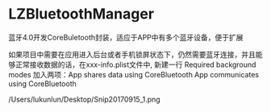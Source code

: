 # LZBluetoothManager
蓝牙4.0开发CoreBuletooth封装，适应于APP中有多个蓝牙设备，便于扩展

如果项目中需要在应用进入后台或者手机锁屏状态下，仍然需要蓝牙连接，并且能够正常接收数据的话，在xxx-info.plist文件中, 新建一行  Required background modes 加入两项：App shares data using CoreBluetooth
    App communicates using CoreBluetooth

/Users/lukunlun/Desktop/Snip20170915_1.png
